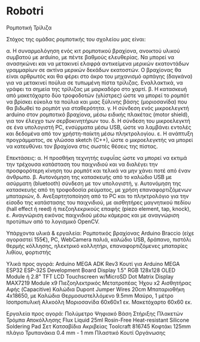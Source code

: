 # Robotri
Ρομποτική Τρίλιζα

Στόχος της ομάδας ρομποτικής του σχολείου μας είναι:

α. Η συναρμολόγηση ενός κιτ ρομποτικού βραχίονα, ανοικτού υλικού συμβατού με arduino, με πέντε βαθμούς ελευθερίας.
Να μπορεί να ανασηκώνει και να μετακινεί ελαφρά αντικείμενα μερικών εκατοντάδων γραμμαρίων σε ακτίνα μερικών δεκάδων εκατοστών. 
Ο βραχίονας θα είναι αρθρωτός και θα φέρει στο άκρο του μηχανισμό αρπάγης (δαγκάνα) για να μετακινεί 
πούλια σε τυπωμένη πίστα τρίλιζας. Εναλλακτικά, να γράφει τα σημεία της τρίλιζας με μαρκαδόρο στο χαρτί.
β. Η κατασκευή από μακετόχαρτο δύο τροφοδοτών (γλίστρες) ώστε να μπορεί το ρομπότ να βρίσκει εύκολα τα πούλια και μιας ξύλινης βάσης (μοριοσανίδα) που θα βιδωθεί το ρομπότ για σταθερότητα.
γ. Η σύνδεση ενός μικροελεγκτή arduino στον ρομποτικό βραχίονα, μέσω ειδικής πλακέτας (motor shield), για τον έλεγχο των σερβοκινητήρων του.
δ. Η σύνδεση του μικροελεγκτή σε ένα υπολογιστή PC, ενσύρματα μέσω USB, ώστε να λαμβάνει εντολές και δεδομένα από τον χρήστη-παίκτη μέσω πληκτρολογίου.
ε. Η ανάπτυξη προγράμματος, σε γλώσσα sketch (C++), ώστε ο μικροελεγκτής να μπορεί να κατευθύνει τον βραχίονα στις σωστές θέσεις της πίστας.

Επεκτάσεις:
α. Η προσθήκη τεχνητής ευφυΐας ώστε να μπορεί να εκτιμά την τρέχουσα κατάσταση του παιχνιδιού και να διαλέγει την προσφορότερη κίνηση του ρομπότ και τελικά να μην χάνει ποτέ από έναν άνθρωπο.
β. Αυτονόμηση της κατασκευής από το καλώδιο USB με ασύρματη (bluetooth) σύνδεση με τον υπολογιστή,
γ. Αυτονόμηση της κατασκευής από τη τροφοδοσία ρεύματος, με χρήση επαναφορτιζόμενων μπαταριών,
δ. Ανεξαρτητοποίηση από το PC και το πληκτρολόγιο για την είσοδο της κατάστασης του παιχνιδιού, με αισθητήρες μαγνητικού πεδίου (hall effect ή reed) ή πιεζοηλεκρικούς επαφής (piezo element, tap, knock),
ε. Αναγνώριση εικόνας παιχνιδιού μέσω κάμερας και με αναγνώριση προτύπων από το λογισμικό OpenCV.

Υπάρχοντα υλικά & εργαλεία:
Ρομποτικός βραχίονας Arduino Braccio (είχε αγοραστεί 155€),
PC, WebCamera παλιά, καλώδιο USB, δράπανο, πιστόλι θερμής κόλλησης, ηλεκτρικό κολλητήρι,
επαναφορτιζόμενες μπαταρίες λιθίου, φορτιστής

Υλικά προς αγορά:
Arduino MEGA ADK Rev3
Κουτί για Arduino MEGA
ESP32 ESP-32S Development Board
Display 1.5" RGB 128x128 OLED Module ή 2.8" TFT LCD Touchscreen w/MicroSD
Dot Matrix Display MAX7219 Module
x9 Πιεζοηλεκτρικός Μετατροπέας Ήχου
x2 Αισθητήρας Αφής (Capacitive)
Καλώδια Dupont Jumper Wires 20cm
Μπαταριοθήκη 4x18650, με Καλώδια
Θερμοσυστελλόμενο 9.5mm Μαύρο, 1 μέτρο
Ισοπροπυλική Αλκοόλη 
Μοριοσανίδα 60x60x1 εκ.
Μακετόχαρτο 60x60 εκ.

Εργαλεία προς αγορά:
Πολύμετρο Ψηφιακό
Βάση Στήριξης Πλακετών
Τρόμπα Αποκόλλησης
Flux Liquid 25ml Rosin-Free
Heat-resistant Silicone Soldering Pad
Σετ Κατσαβίδια Ακριβείας
Toolcraft 816745 Κοφτάκι 125mm πλάγιο
Τρυπανάκια 0.4 mm - 1 mm 
Πλαστικό Κουτί Οργάνωσης
